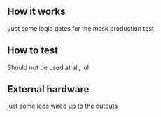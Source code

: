 <!---

This file is used to generate your project datasheet. Please fill in the information below and delete any unused
sections.

You can also include images in this folder and reference them in the markdown. Each image must be less than
512 kb in size, and the combined size of all images must be less than 1 MB.
-->

## How it works

Just some logic gates for the mask production test

## How to test

Should not be used at all, lol

## External hardware

just some leds wired up to the outputs
